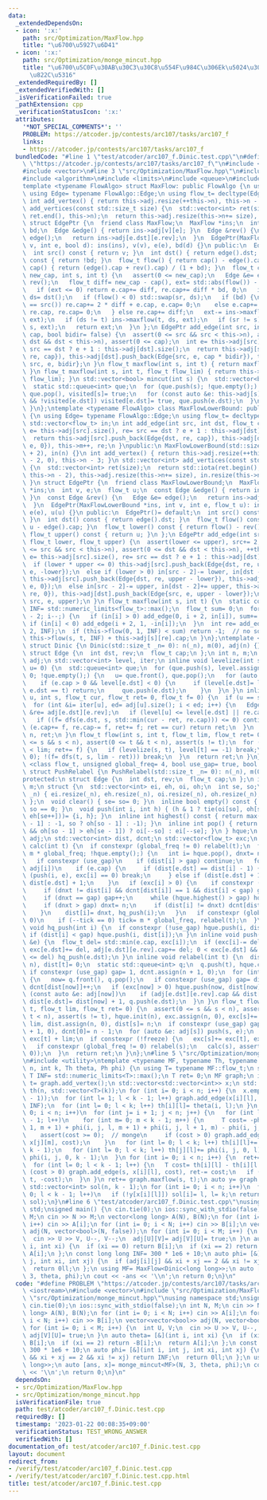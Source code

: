```yaml
---
data:
  _extendedDependsOn:
  - icon: ':x:'
    path: src/Optimization/MaxFlow.hpp
    title: "\u6700\u5927\u6D41"
  - icon: ':x:'
    path: src/Optimization/monge_mincut.hpp
    title: "\u6700\u5C0F\u30AB\u30C3\u30C8\u554F\u984C\u306Ek\u5024\u3078\u306E\u4E00\
      \u822C\u5316"
  _extendedRequiredBy: []
  _extendedVerifiedWith: []
  _isVerificationFailed: true
  _pathExtension: cpp
  _verificationStatusIcon: ':x:'
  attributes:
    '*NOT_SPECIAL_COMMENTS*': ''
    PROBLEM: https://atcoder.jp/contests/arc107/tasks/arc107_f
    links:
    - https://atcoder.jp/contests/arc107/tasks/arc107_f
  bundledCode: "#line 1 \"test/atcoder/arc107_f.Dinic.test.cpp\"\n#define PROBLEM\
    \ \"https://atcoder.jp/contests/arc107/tasks/arc107_f\"\n#include <iostream>\n\
    #include <vector>\n#line 3 \"src/Optimization/MaxFlow.hpp\"\n#include <numeric>\n\
    #include <algorithm>\n#include <limits>\n#include <queue>\n#include <cassert>\n\
    template <typename FlowAlgo> struct MaxFlow: public FlowAlgo {\n using FlowAlgo::FlowAlgo;\n\
    \ using Edge= typename FlowAlgo::Edge;\n using flow_t= decltype(Edge::cap);\n\
    \ int add_vertex() { return this->adj.resize(++this->n), this->n - 1; }\n std::vector<int>\
    \ add_vertices(const std::size_t size) {\n  std::vector<int> ret(size);\n  std::iota(ret.begin(),\
    \ ret.end(), this->n);\n  return this->adj.resize(this->n+= size), ret;\n }\n\
    \ struct EdgePtr {\n  friend class MaxFlow;\n  MaxFlow *ins;\n  int v, e;\n  bool\
    \ bd;\n  Edge &edge() { return ins->adj[v][e]; }\n  Edge &rev() {\n   Edge &e=\
    \ edge();\n   return ins->adj[e.dst][e.rev];\n  }\n  EdgePtr(MaxFlow *ins, int\
    \ v, int e, bool d): ins(ins), v(v), e(e), bd(d) {}\n public:\n  EdgePtr()= default;\n\
    \  int src() const { return v; }\n  int dst() { return edge().dst; }\n  bool is_direct()\
    \ const { return !bd; }\n  flow_t flow() { return cap() - edge().cap; }\n  flow_t\
    \ cap() { return (edge().cap + rev().cap) / (1 + bd); }\n  flow_t change_cap(flow_t\
    \ new_cap, int s, int t) {\n   assert(0 <= new_cap);\n   Edge &e= edge(), &re=\
    \ rev();\n   flow_t diff= new_cap - cap(), ext= std::abs(flow()) - new_cap;\n\
    \   if (ext <= 0) return e.cap+= diff, re.cap+= diff * bd, 0;\n   int sr= src(),\
    \ ds= dst();\n   if (flow() < 0) std::swap(sr, ds);\n   if (bd) {\n    if (sr\
    \ == src()) re.cap+= 2 * diff + e.cap, e.cap= 0;\n    else e.cap+= 2 * diff +\
    \ re.cap, re.cap= 0;\n   } else re.cap+= diff;\n   ext-= ins->maxflow(sr, ds,\
    \ ext);\n   if (ds != t) ins->maxflow(t, ds, ext);\n   if (sr != s) ins->maxflow(sr,\
    \ s, ext);\n   return ext;\n  }\n };\n EdgePtr add_edge(int src, int dst, flow_t\
    \ cap, bool bidir= false) {\n  assert(0 <= src && src < this->n), assert(0 <=\
    \ dst && dst < this->n), assert(0 <= cap);\n  int e= this->adj[src].size(), re=\
    \ src == dst ? e + 1 : this->adj[dst].size();\n  return this->adj[src].push_back(Edge{dst,\
    \ re, cap}), this->adj[dst].push_back(Edge{src, e, cap * bidir}), this->m++, EdgePtr{this,\
    \ src, e, bidir};\n }\n flow_t maxflow(int s, int t) { return maxflow(s, t, std::numeric_limits<flow_t>::max());\
    \ }\n flow_t maxflow(int s, int t, flow_t flow_lim) { return this->flow(s, t,\
    \ flow_lim); }\n std::vector<bool> mincut(int s) {\n  std::vector<bool> visited(this->n);\n\
    \  static std::queue<int> que;\n  for (que.push(s); !que.empty();) {\n   s= que.front(),\
    \ que.pop(), visited[s]= true;\n   for (const auto &e: this->adj[s])\n    if (e.cap\
    \ && !visited[e.dst]) visited[e.dst]= true, que.push(e.dst);\n  }\n  return visited;\n\
    \ }\n};\ntemplate <typename FlowAlgo> class MaxFlowLowerBound: public FlowAlgo\
    \ {\n using Edge= typename FlowAlgo::Edge;\n using flow_t= decltype(Edge::cap);\n\
    \ std::vector<flow_t> in;\n int add_edge(int src, int dst, flow_t cap) {\n  int\
    \ e= this->adj[src].size(), re= src == dst ? e + 1 : this->adj[dst].size();\n\
    \  return this->adj[src].push_back(Edge{dst, re, cap}), this->adj[dst].push_back(Edge{src,\
    \ e, 0}), this->m++, re;\n }\npublic:\n MaxFlowLowerBound(std::size_t n= 0): FlowAlgo(n\
    \ + 2), in(n) {}\n int add_vertex() { return this->adj.resize(++this->n), in.resize(this->n\
    \ - 2, 0), this->n - 3; }\n std::vector<int> add_vertices(const std::size_t size)\
    \ {\n  std::vector<int> ret(size);\n  return std::iota(ret.begin(), ret.end(),\
    \ this->n - 2), this->adj.resize(this->n+= size), in.resize(this->n - 2, 0), ret;\n\
    \ }\n struct EdgePtr {\n  friend class MaxFlowLowerBound;\n  MaxFlowLowerBound\
    \ *ins;\n  int v, e;\n  flow_t u;\n  const Edge &edge() { return ins->adj[v][e];\
    \ }\n  const Edge &rev() {\n   Edge &e= edge();\n   return ins->adj[e.dst][e.rev];\n\
    \  }\n  EdgePtr(MaxFlowLowerBound *ins, int v, int e, flow_t u): ins(ins), v(v),\
    \ e(e), u(u) {}\n public:\n  EdgePtr()= default;\n  int src() const { return v;\
    \ }\n  int dst() const { return edge().dst; }\n  flow_t flow() const { return\
    \ u - edge().cap; }\n  flow_t lower() const { return flow() - rev().cap; }\n \
    \ flow_t upper() const { return u; }\n };\n EdgePtr add_edge(int src, int dst,\
    \ flow_t lower, flow_t upper) {\n  assert(lower <= upper), src+= 2, dst+= 2, assert(0\
    \ <= src && src < this->n), assert(0 <= dst && dst < this->n), ++this->m;\n  int\
    \ e= this->adj[src].size(), re= src == dst ? e + 1 : this->adj[dst].size();\n\
    \  if (lower * upper <= 0) this->adj[src].push_back(Edge{dst, re, upper}), this->adj[dst].push_back(Edge{src,\
    \ e, -lower});\n  else if (lower > 0) in[src - 2]-= lower, in[dst - 2]+= lower\
    \ this->adj[src].push_back(Edge{dst, re, upper - lower}), this->adj[dst].push_back(Edge{src,\
    \ e, 0});\n  else in[src - 2]-= upper, in[dst - 2]+= upper, this->adj[src].push_back(Edge{dst,\
    \ re, 0}), this->adj[dst].push_back(Edge{src, e, upper - lower});\n  return EdgePtr(this,\
    \ src, e, upper);\n }\n flow_t maxflow(int s, int t) {\n  static constexpr flow_t\
    \ INF= std::numeric_limits<flow_t>::max();\n  flow_t sum= 0;\n  for (int i= this->n\
    \ - 2; i--;) {\n   if (in[i] > 0) add_edge(0, i + 2, in[i]), sum+= in[i];\n  \
    \ if (in[i] < 0) add_edge(i + 2, 1, -in[i]);\n  }\n  int re= add_edge(t+= 2, s+=\
    \ 2, INF);\n  if (this->flow(0, 1, INF) < sum) return -1;  // no solution\n  return\
    \ this->flow(s, t, INF) + this->adj[s][re].cap;\n }\n};\ntemplate <class flow_t>\
    \ struct Dinic {\n Dinic(std::size_t _n= 0): n(_n), m(0), adj(n) {}\nprotected:\n\
    \ struct Edge {\n  int dst, rev;\n  flow_t cap;\n };\n int n, m;\n std::vector<std::vector<Edge>>\
    \ adj;\n std::vector<int> level, iter;\n inline void levelize(int s, int t, int\
    \ u= 0) {\n  std::queue<int> que;\n  for (que.push(s), level.assign(n, -1), level[s]=\
    \ 0; !que.empty();) {\n   u= que.front(), que.pop();\n   for (auto &e: adj[u])\n\
    \    if (e.cap > 0 && level[e.dst] < 0) {\n     if (level[e.dst]= level[u] + 1;\
    \ e.dst == t) return;\n     que.push(e.dst);\n    }\n  }\n }\n inline flow_t dfs(int\
    \ u, int s, flow_t cur, flow_t ret= 0, flow_t f= 0) {\n  if (u == s) return cur;\n\
    \  for (int &i= iter[u], ed= adj[u].size(); i < ed; i++) {\n   Edge &e= adj[u][i],\
    \ &re= adj[e.dst][e.rev];\n   if (level[u] <= level[e.dst] || re.cap == 0) continue;\n\
    \   if ((f= dfs(e.dst, s, std::min(cur - ret, re.cap))) <= 0) continue;\n   if\
    \ (e.cap+= f, re.cap-= f, ret+= f; ret == cur) return ret;\n  }\n  return level[u]=\
    \ n, ret;\n }\n flow_t flow(int s, int t, flow_t lim, flow_t ret= 0) {\n  assert(0\
    \ <= s && s < n), assert(0 <= t && t < n), assert(s != t);\n  for (flow_t f; ret\
    \ < lim; ret+= f) {\n   if (levelize(s, t), level[t] == -1) break;\n   if (iter.assign(n,\
    \ 0); !(f= dfs(t, s, lim - ret))) break;\n  }\n  return ret;\n }\n};\ntemplate\
    \ <class flow_t, unsigned global_freq= 4, bool use_gap= true, bool freeze= false>\
    \ struct PushRelabel {\n PushRelabel(std::size_t _n= 0): n(_n), m(0), adj(n) {}\n\
    protected:\n struct Edge {\n  int dst, rev;\n  flow_t cap;\n };\n int n, gap,\
    \ m;\n struct {\n  std::vector<int> ei, eh, oi, oh;\n  int se, so;\n  void init(int\
    \ _n) { ei.resize(_n), eh.resize(_n), oi.resize(_n), oh.resize(_n), se= so= 0;\
    \ };\n  void clear() { se= so= 0; }\n  inline bool empty() const { return se +\
    \ so == 0; }\n  void push(int i, int h) { (h & 1 ? tie(oi[so], oh[so++]) : tie(ei[se],\
    \ eh[se++]))= {i, h}; }\n  inline int highest() const { return max(se ? eh[se\
    \ - 1] : -1, so ? oh[so - 1] : -1); }\n  inline int pop() { return !se || (so\
    \ && oh[so - 1] > eh[se - 1]) ? oi[--so] : ei[--se]; }\n } hque;\n std::vector<std::vector<Edge>>\
    \ adj;\n std::vector<int> dist, dcnt;\n std::vector<flow_t> exc;\n inline void\
    \ calc(int t) {\n  if constexpr (global_freq != 0) relabel(t);\n  for (int tick=\
    \ m * global_freq; !hque.empty();) {\n   int i= hque.pop(), dnxt= n * 2 - 1;\n\
    \   if constexpr (use_gap)\n    if (dist[i] > gap) continue;\n   for (auto &e:\
    \ adj[i])\n    if (e.cap) {\n     if (dist[e.dst] == dist[i] - 1) {\n      if\
    \ (push(i, e), exc[i] == 0) break;\n     } else if (dist[e.dst] + 1 < dnxt) dnxt=\
    \ dist[e.dst] + 1;\n    }\n   if (exc[i] > 0) {\n    if constexpr (use_gap) {\n\
    \     if (dnxt != dist[i] && dcnt[dist[i]] == 1 && dist[i] < gap) gap= dist[i];\n\
    \     if (dnxt == gap) gap++;\n     while (hque.highest() > gap) hque.pop();\n\
    \     if (dnxt > gap) dnxt= n;\n     if (dist[i] != dnxt) dcnt[dist[i]]--, dcnt[dnxt]++;\n\
    \    }\n    dist[i]= dnxt, hq_push(i);\n   }\n   if constexpr (global_freq !=\
    \ 0)\n    if (--tick == 0) tick= m * global_freq, relabel(t);\n  }\n }\n inline\
    \ void hq_push(int i) {\n  if constexpr (!use_gap) hque.push(i, dist[i]);\n  else\
    \ if (dist[i] < gap) hque.push(i, dist[i]);\n }\n inline void push(int i, Edge\
    \ &e) {\n  flow_t del= std::min(e.cap, exc[i]);\n  if (exc[i]-= del, e.cap-= del,\
    \ exc[e.dst]+= del, adj[e.dst][e.rev].cap+= del; 0 < exc[e.dst] && exc[e.dst]\
    \ <= del) hq_push(e.dst);\n }\n inline void relabel(int t) {\n  dist.assign(n,\
    \ n), dist[t]= 0;\n  static std::queue<int> q;\n  q.push(t), hque.clear();\n \
    \ if constexpr (use_gap) gap= 1, dcnt.assign(n + 1, 0);\n  for (int now; !q.empty();)\
    \ {\n   now= q.front(), q.pop();\n   if constexpr (use_gap) gap= dist[now] + 1,\
    \ dcnt[dist[now]]++;\n   if (exc[now] > 0) hque.push(now, dist[now]);\n   for\
    \ (const auto &e: adj[now])\n    if (adj[e.dst][e.rev].cap && dist[e.dst] == n)\
    \ dist[e.dst]= dist[now] + 1, q.push(e.dst);\n  }\n }\n flow_t flow(int s, int\
    \ t, flow_t lim, flow_t ret= 0) {\n  assert(0 <= s && s < n), assert(0 <= t &&\
    \ t < n), assert(s != t), hque.init(n), exc.assign(n, 0), exc[s]+= lim, exc[t]-=\
    \ lim, dist.assign(n, 0), dist[s]= n;\n  if constexpr (use_gap) gap= 1, dcnt.assign(n\
    \ + 1, 0), dcnt[0]= n - 1;\n  for (auto &e: adj[s]) push(s, e);\n  calc(t), ret=\
    \ exc[t] + lim;\n  if constexpr (!freeze) {\n   exc[s]+= exc[t], exc[t]= 0;\n\
    \   if constexpr (global_freq != 0) relabel(s);\n   calc(s), assert(exc == std::vector<flow_t>(n,\
    \ 0));\n  }\n  return ret;\n }\n};\n#line 5 \"src/Optimization/monge_mincut.hpp\"\
    \n#include <utility>\ntemplate <typename MF, typename Th, typename Ph> auto monge_mincut(int\
    \ n, int k, Th theta, Ph phi) {\n using T= typename MF::flow_t;\n static constexpr\
    \ T INF= std::numeric_limits<T>::max();\n T ret= 0;\n MF graph;\n int s= graph.add_vertex(),\
    \ t= graph.add_vertex();\n std::vector<std::vector<int>> x;\n std::vector<std::vector<T>>\
    \ th(n, std::vector<T>(k));\n for (int i= 0; i < n; i++) {\n  x.emplace_back(graph.add_vertices(k\
    \ - 1));\n  for (int l= 1; l < k - 1; l++) graph.add_edge(x[i][l], x[i][l - 1],\
    \ INF);\n  for (int l= 0; l < k; l++) th[i][l]= theta(i, l);\n }\n for (int i=\
    \ 0; i < n; i++)\n  for (int j= i + 1; j < n; j++) {\n   for (int l= 0; l < k\
    \ - 1; l++)\n    for (int m= 0; m < k - 1; m++) {\n     T cost= -phi(i, j, l +\
    \ 1, m + 1) + phi(i, j, l, m + 1) + phi(i, j, l + 1, m) - phi(i, j, l, m);\n \
    \    assert(cost >= 0);  // monge\n     if (cost > 0) graph.add_edge(x[i][l],\
    \ x[j][m], cost);\n    }\n   for (int l= 0; l < k; l++) th[i][l]+= phi(i, j, l,\
    \ k - 1);\n   for (int l= 0; l < k; l++) th[j][l]+= phi(i, j, 0, l);\n   ret-=\
    \ phi(i, j, 0, k - 1);\n  }\n for (int i= 0; i < n; i++) {\n  ret+= th[i][0];\n\
    \  for (int l= 0; l < k - 1; l++) {\n   T cost= th[i][l] - th[i][l + 1];\n   if\
    \ (cost > 0) graph.add_edge(s, x[i][l], cost), ret-= cost;\n   if (cost < 0) graph.add_edge(x[i][l],\
    \ t, -cost);\n  }\n }\n ret+= graph.maxflow(s, t);\n auto y= graph.mincut(s);\n\
    \ std::vector<int> sol(n, k - 1);\n for (int i= 0; i < n; i++)\n  for (int l=\
    \ 0; l < k - 1; l++)\n   if (!y[x[i][l]]) sol[i]= l, l= k;\n return std::make_pair(ret,\
    \ sol);\n}\n#line 6 \"test/atcoder/arc107_f.Dinic.test.cpp\"\nusing namespace\
    \ std;\nsigned main() {\n cin.tie(0);\n ios::sync_with_stdio(false);\n int N,\
    \ M;\n cin >> N >> M;\n vector<long long> A(N), B(N);\n for (int i= 0; i < N;\
    \ i++) cin >> A[i];\n for (int i= 0; i < N; i++) cin >> B[i];\n vector<vector<bool>>\
    \ adj(N, vector<bool>(N, false));\n for (int i= 0; i < M; i++) {\n  int U, V;\n\
    \  cin >> U >> V, U--, V--;\n  adj[U][V]= adj[V][U]= true;\n }\n auto theta= [&](int\
    \ i, int xi) {\n  if (xi == 0) return B[i];\n  if (xi == 2) return -B[i];\n  return\
    \ A[i];\n };\n const long long INF= 300 * 1e6 + 10;\n auto phi= [&](int i, int\
    \ j, int xi, int xj) {\n  if (adj[i][j] && xi + xj == 2 && xi != xj) return INF;\n\
    \  return 0ll;\n };\n using MF= MaxFlow<Dinic<long long>>;\n auto [ans, x]= monge_mincut<MF>(N,\
    \ 3, theta, phi);\n cout << -ans << '\\n';\n return 0;\n}\n"
  code: "#define PROBLEM \"https://atcoder.jp/contests/arc107/tasks/arc107_f\"\n#include\
    \ <iostream>\n#include <vector>\n#include \"src/Optimization/MaxFlow.hpp\"\n#include\
    \ \"src/Optimization/monge_mincut.hpp\"\nusing namespace std;\nsigned main() {\n\
    \ cin.tie(0);\n ios::sync_with_stdio(false);\n int N, M;\n cin >> N >> M;\n vector<long\
    \ long> A(N), B(N);\n for (int i= 0; i < N; i++) cin >> A[i];\n for (int i= 0;\
    \ i < N; i++) cin >> B[i];\n vector<vector<bool>> adj(N, vector<bool>(N, false));\n\
    \ for (int i= 0; i < M; i++) {\n  int U, V;\n  cin >> U >> V, U--, V--;\n  adj[U][V]=\
    \ adj[V][U]= true;\n }\n auto theta= [&](int i, int xi) {\n  if (xi == 0) return\
    \ B[i];\n  if (xi == 2) return -B[i];\n  return A[i];\n };\n const long long INF=\
    \ 300 * 1e6 + 10;\n auto phi= [&](int i, int j, int xi, int xj) {\n  if (adj[i][j]\
    \ && xi + xj == 2 && xi != xj) return INF;\n  return 0ll;\n };\n using MF= MaxFlow<Dinic<long\
    \ long>>;\n auto [ans, x]= monge_mincut<MF>(N, 3, theta, phi);\n cout << -ans\
    \ << '\\n';\n return 0;\n}\n"
  dependsOn:
  - src/Optimization/MaxFlow.hpp
  - src/Optimization/monge_mincut.hpp
  isVerificationFile: true
  path: test/atcoder/arc107_f.Dinic.test.cpp
  requiredBy: []
  timestamp: '2023-01-22 00:08:35+09:00'
  verificationStatus: TEST_WRONG_ANSWER
  verifiedWith: []
documentation_of: test/atcoder/arc107_f.Dinic.test.cpp
layout: document
redirect_from:
- /verify/test/atcoder/arc107_f.Dinic.test.cpp
- /verify/test/atcoder/arc107_f.Dinic.test.cpp.html
title: test/atcoder/arc107_f.Dinic.test.cpp
---
```

